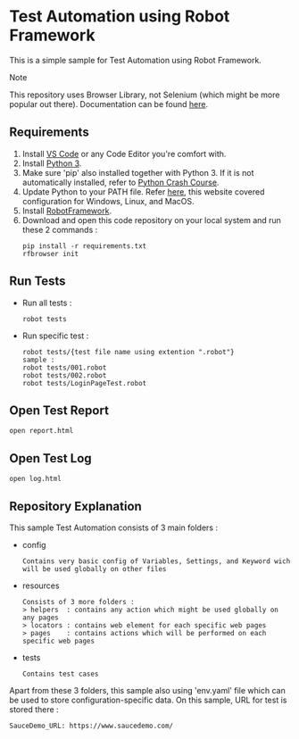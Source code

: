 # Test Automation using Robot Framework

This is a simple sample for Test Automation using Robot Framework.

> [!NOTE]  
> This repository uses Browser Library, not Selenium (which might be more popular out there). Documentation can be found [here](https://robotframework-browser.org/).

## Requirements

1. Install [VS Code](https://code.visualstudio.com/) or any Code Editor you're comfort with.
2. Install [Python 3](https://www.python.org/).
3. Make sure 'pip' also installed together with Python 3. If it is not automatically installed, refer to [Python Crash Course](https://ehmatthes.github.io/pcc/chapter_12/installing_pip.html).
4. Update Python to your PATH file. Refer [here](https://realpython.com/add-python-to-path/), this website covered configuration for Windows, Linux, and MacOS.
5. Install [RobotFramework](https://robotframework.org/robotframework/latest/RobotFrameworkUserGuide.html#installing-using-pip).
6. Download and open this code repository on your local system and run these 2 commands :
   ```
   pip install -r requirements.txt
   rfbrowser init
   ```

## Run Tests
* Run all tests : 
   ```
   robot tests
   ```

* Run specific test : 
   ```
   robot tests/{test file name using extention ".robot"}
   sample :
   robot tests/001.robot
   robot tests/002.robot
   robot tests/LoginPageTest.robot
   ```

## Open Test Report

    open report.html

## Open Test Log

    open log.html

## Repository Explanation

This sample Test Automation consists of 3 main folders : 

* config
   ```
   Contains very basic config of Variables, Settings, and Keyword wich will be used globally on other files
   ```
* resources
   ```
   Consists of 3 more folders :
   > helpers  : contains any action which might be used globally on any pages
   > locators : contains web element for each specific web pages
   > pages    : contains actions which will be performed on each specific web pages
   ```
* tests
   ```
   Contains test cases
   ```

Apart from these 3 folders, this sample also using 'env.yaml' file which can be used to store configuration-specific data. On this sample, URL for test is stored there :
   ```
   SauceDemo_URL: https://www.saucedemo.com/
   ```
